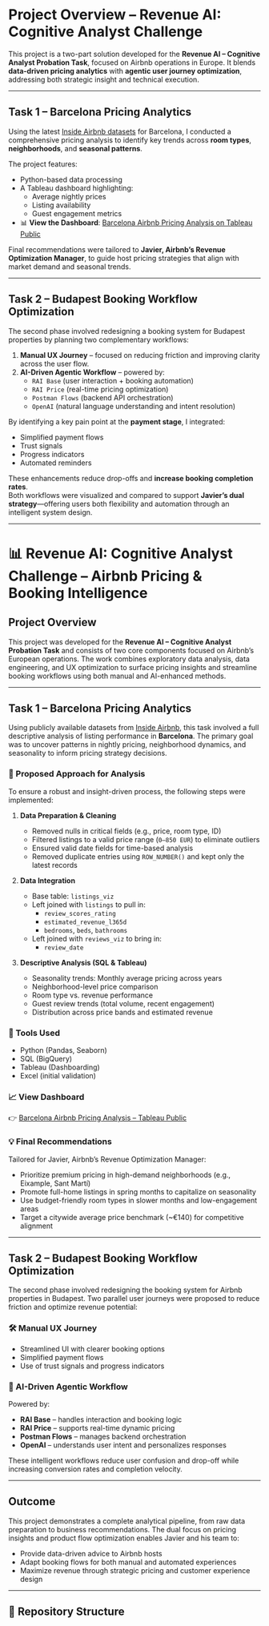 # Project Overview – Revenue AI: Cognitive Analyst Challenge

This project is a two-part solution developed for the **Revenue AI – Cognitive Analyst Probation Task**, focused on Airbnb operations in Europe. It blends **data-driven pricing analytics** with **agentic user journey optimization**, addressing both strategic insight and technical execution.

---

## Task 1 – Barcelona Pricing Analytics

Using the latest [Inside Airbnb datasets](http://insideairbnb.com/get-the-data.html) for Barcelona, I conducted a comprehensive pricing analysis to identify key trends across **room types**, **neighborhoods**, and **seasonal patterns**.  

The project features:
- Python-based data processing
- A Tableau dashboard highlighting:
  - Average nightly prices
  - Listing availability
  - Guest engagement metrics  
- 📊 **View the Dashboard**: [Barcelona Airbnb Pricing Analysis on Tableau Public](https://public.tableau.com/views/BarcelonaAirbnbPricingAnalysis/Dashboard2?:language=en-US&:sid=&:redirect=auth&:display_count=n&:origin=viz_share_link)

Final recommendations were tailored to **Javier, Airbnb’s Revenue Optimization Manager**, to guide host pricing strategies that align with market demand and seasonal trends.

---

## Task 2 – Budapest Booking Workflow Optimization

The second phase involved redesigning a booking system for Budapest properties by planning two complementary workflows:

1. **Manual UX Journey** – focused on reducing friction and improving clarity across the user flow.
2. **AI-Driven Agentic Workflow** – powered by:
   - `RAI Base` (user interaction + booking automation)
   - `RAI Price` (real-time pricing optimization)
   - `Postman Flows` (backend API orchestration)
   - `OpenAI` (natural language understanding and intent resolution)

By identifying a key pain point at the **payment stage**, I integrated:
- Simplified payment flows
- Trust signals
- Progress indicators
- Automated reminders

These enhancements reduce drop-offs and **increase booking completion rates**.  
Both workflows were visualized and compared to support **Javier’s dual strategy**—offering users both flexibility and automation through an intelligent system design.

---





# 📊 Revenue AI: Cognitive Analyst Challenge – Airbnb Pricing & Booking Intelligence

## Project Overview
This project was developed for the **Revenue AI – Cognitive Analyst Probation Task** and consists of two core components focused on Airbnb’s European operations. The work combines exploratory data analysis, data engineering, and UX optimization to surface pricing insights and streamline booking workflows using both manual and AI-enhanced methods.

---

## Task 1 – Barcelona Pricing Analytics

Using publicly available datasets from [Inside Airbnb](http://insideairbnb.com/get-the-data.html), this task involved a full descriptive analysis of listing performance in **Barcelona**. The primary goal was to uncover patterns in nightly pricing, neighborhood dynamics, and seasonality to inform pricing strategy decisions.

### 📌 Proposed Approach for Analysis
To ensure a robust and insight-driven process, the following steps were implemented:

1. **Data Preparation & Cleaning**
   - Removed nulls in critical fields (e.g., price, room type, ID)
   - Filtered listings to a valid price range (`0–850 EUR`) to eliminate outliers
   - Ensured valid date fields for time-based analysis
   - Removed duplicate entries using `ROW_NUMBER()` and kept only the latest records

2. **Data Integration**
   - Base table: `listings_viz`
   - Left joined with `listings` to pull in:
     - `review_scores_rating`
     - `estimated_revenue_l365d`
     - `bedrooms`, `beds`, `bathrooms`
   - Left joined with `reviews_viz` to bring in:
     - `review_date`

3. **Descriptive Analysis (SQL & Tableau)**
   - Seasonality trends: Monthly average pricing across years
   - Neighborhood-level price comparison
   - Room type vs. revenue performance
   - Guest review trends (total volume, recent engagement)
   - Distribution across price bands and estimated revenue

### 🧮 Tools Used
- Python (Pandas, Seaborn)
- SQL (BigQuery)
- Tableau (Dashboarding)
- Excel (initial validation)

### 📈 View Dashboard
👉 [Barcelona Airbnb Pricing Analysis – Tableau Public](https://public.tableau.com/views/BarcelonaAirbnbPricingAnalysis/Dashboard2)

### 💡 Final Recommendations
Tailored for Javier, Airbnb’s Revenue Optimization Manager:
- Prioritize premium pricing in high-demand neighborhoods (e.g., Eixample, Sant Martí)
- Promote full-home listings in spring months to capitalize on seasonality
- Use budget-friendly room types in slower months and low-engagement areas
- Target a citywide average price benchmark (~€140) for competitive alignment

---

## Task 2 – Budapest Booking Workflow Optimization

The second phase involved redesigning the booking system for Airbnb properties in Budapest. Two parallel user journeys were proposed to reduce friction and optimize revenue potential:

### 🛠 Manual UX Journey
- Streamlined UI with clearer booking options
- Simplified payment flows
- Use of trust signals and progress indicators

### 🤖 AI-Driven Agentic Workflow
Powered by:
- **RAI Base** – handles interaction and booking logic
- **RAI Price** – supports real-time dynamic pricing
- **Postman Flows** – manages backend orchestration
- **OpenAI** – understands user intent and personalizes responses

These intelligent workflows reduce user confusion and drop-off while increasing conversion rates and completion velocity.

---

## Outcome
This project demonstrates a complete analytical pipeline, from raw data preparation to business recommendations. The dual focus on pricing insights and product flow optimization enables Javier and his team to:

- Provide data-driven advice to Airbnb hosts
- Adapt booking flows for both manual and automated experiences
- Maximize revenue through strategic pricing and customer experience design

---

## 📂 Repository Structure

